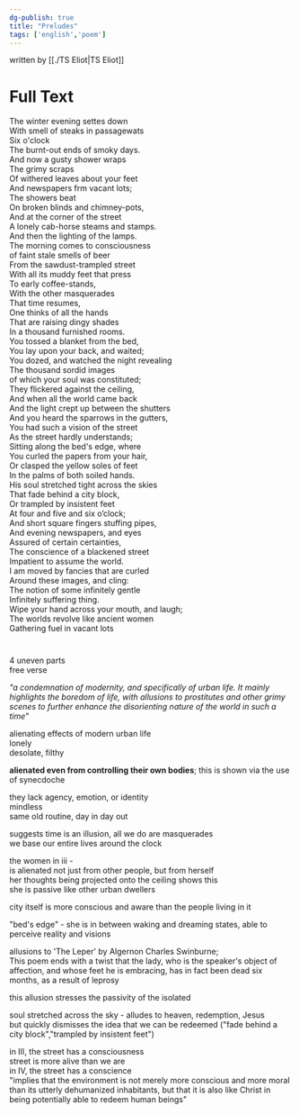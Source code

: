 ```yaml
---  
dg-publish: true  
title: "Preludes"  
tags: ['english','poem']  
---  
```

  
written by [[./TS Eliot|TS Eliot]]  
  
# Full Text  
  
The winter evening settes down   
With smell of steaks in passagewats  
Six o'clock   
The burnt-out ends of smoky days.  
And now a gusty shower wraps   
The grimy scraps  
Of withered leaves about your feet  
And newspapers frm vacant lots;  
The showers beat  
On broken blinds and chimney-pots,  
And at the corner of the street  
A lonely cab-horse steams and stamps.   
And then the lighting of the lamps.   
The morning comes to consciousness   
of faint stale smells of beer   
From the sawdust-trampled street  
With all its muddy feet that press  
To early coffee-stands,  
With the other masquerades  
That time resumes,  
One thinks of all the hands  
That are raising dingy shades  
In a thousand furnished rooms.  
You tossed a blanket from the bed,  
You lay upon your back, and waited;  
You dozed, and watched the night revealing  
The thousand sordid images  
of which your soul was constituted;  
They flickered against the ceiling,  
And when all the world came back  
And the light crept up between the shutters  
And you heard the sparrows in the gutters,  
You had such a vision of the street  
As the street hardly understands;  
Sitting along the bed's edge, where  
You curled the papers from your hair,  
Or clasped the yellow soles of feet  
In the palms of both soiled hands.  
His soul stretched tight across the skies  
That fade behind a city block,  
Or trampled by insistent feet  
At four and five and six o’clock;  
And short square fingers stuffing pipes,  
And evening newspapers, and eyes  
Assured of certain certainties,  
The conscience of a blackened street  
Impatient to assume the world.  
I am moved by fancies that are curled  
Around these images, and cling:  
The notion of some infinitely gentle  
Infinitely suffering thing.  
Wipe your hand across your mouth, and laugh;  
The worlds revolve like ancient women  
Gathering fuel in vacant lots  
  
   
#   
  
4 uneven parts  
free verse  
  
*"a condemnation of modernity, and specifically of urban life. It mainly highlights the boredom of life, with allusions to prostitutes and other grimy scenes to further enhance the disorienting nature of the world in such a time"*  
  
alienating effects of modern urban life   
lonely  
desolate, filthy   
  
**alienated even from controlling their own bodies**; this is shown via the use of synecdoche  
  
they lack agency, emotion, or identity   
mindless  
same old routine, day in day out  
  
suggests time is an illusion, all we do are masquerades  
we base our entire lives around the clock   
  
the women in iii -   
is alienated not just from other people, but from herself  
her thoughts being projected onto the ceiling shows this   
she is passive like other urban dwellers   
  
city itself is more conscious and aware than the people living in it  
  
  
"bed's edge" - she is in between waking and dreaming states, able to perceive reality and visions   
  
allusions to 'The Leper' by Algernon Charles Swinburne;   
This poem ends with a twist that the lady, who is the speaker's object of affection, and whose feet he is embracing, has in fact been dead six months, as a result of leprosy  
  
this allusion stresses the passivity of the isolated  
  
soul stretched across the sky - alludes to heaven, redemption, Jesus  
but quickly dismisses the idea that we can be redeemed ("fade behind a city block","trampled by insistent feet")  
  
in III, the street has a consciousness  
	street is more alive than we are  
in IV, the street has a conscience   
"implies that the environment is not merely more conscious and more moral than its utterly dehumanized inhabitants, but that it is also like Christ in being potentially able to redeem human beings"